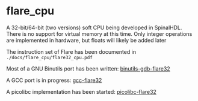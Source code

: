 # flare\_cpu
A 32-bit/64-bit (two versions) soft CPU being developed in SpinalHDL. There
is no support for virtual memory at this time.
Only integer operations are implemented in hardware, but floats will likely
be added later

<!--
You will need [libcheesevoyage](https://github.com/fl4shk/libcheesevoyage)
to use the HDL code.
-->

The instruction set of Flare has been documented in
`./docs/flare_cpu/flare32_cpu.pdf`

Most of a GNU Binutils port has been written:
[binutils-gdb-flare32](https://github.com/fl4shk/binutils-gdb-flare32)

<!--
A GCC port is in progress, but is not public yet, besides the partially
written one in the form of a `.patch` file in this git repository. A lot of
progress has been made on the current version of the GCC port.
-->
A GCC port is in progress:
[gcc-flare32](https://github.com/fl4shk/gcc-flare32)

A picolibc implementation has been started:
[picolibc-flare32](https://github.com/fl4shk/picolibc-flare32)
